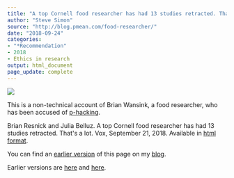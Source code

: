 ```yaml
---
title: "A top Cornell food researcher has had 13 studies retracted. That's a lot."
author: "Steve Simon"
source: "http://blog.pmean.com/food-researcher/"
date: "2018-09-24"
categories:
- "*Recommendation"
- 2018
- Ethics in research
output: html_document
page_update: complete
---
```


![](http://www.pmean.com/new-images/18/food-researcher01.png)

<!---More--->

This is a non-technical account of Brian Wansink, a food researcher, who has been accused of [p-hacking][pha1].

Brian Resnick and Julia Belluz. A top Cornell food researcher has had 13 studies retracted. That's a lot. Vox, September 21, 2018. Available in [html format][res1].

You can find an [earlier version][sim1] of this page on my [blog][sim2].

[sim1]: http://blog.pmean.com/food-researcher/
[sim2]: http://blog.pmean.com

[pha1]: https://journals.plos.org/plosbiology/article?id=10.1371/journal.pbio.1002106

[res1]: https://www.vox.com/science-and-health/2018/9/19/17879102/brian-wansink-cornell-food-brand-lab-retractions-jama

Earlier versions are [here][sim1] and [here][sim2].
 
[sim1]: http://blog.pmean.com/food-researcher/
[sim2]: http://new.pmean.com/food-researcher/
